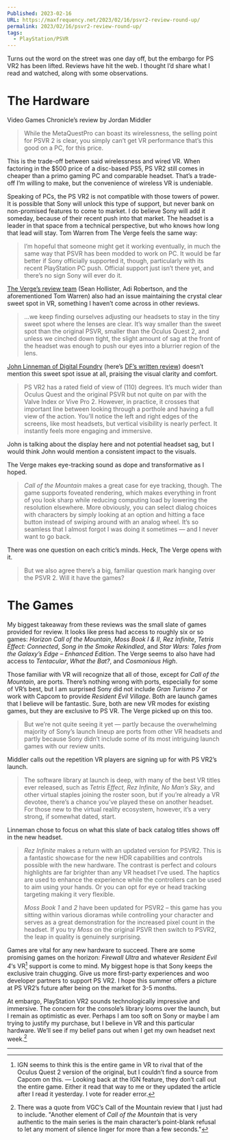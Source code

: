 ```yaml
---
Published: 2023-02-16
URL: https://maxfrequency.net/2023/02/16/psvr2-review-round-up/
permalink: 2023/02/16/psvr2-review-round-up/
tags:
  - PlayStation/PSVR
---
```

Turns out the word on the street was one day off, but the embargo for PS VR2 has been lifted. Reviews have hit the web. I thought I’d share what I read and watched, along with some observations.
# The Hardware

Video Games Chronicle’s review by Jordan Middler

> While the MetaQuestPro can boast its wirelessness, the selling point for PSVR 2 is clear, you simply can’t get VR performance that’s this good on a PC, for this price.

This is the trade-off between said wirelessness and wired VR. When factoring in the $500 price of a disc-based PS5, PS VR2 still comes in cheaper than a primo gaming PC and comparable headset. That’s a trade-off I’m willing to make, but the convenience of wireless VR is undeniable.

Speaking of PCs, the PS VR2 is not compatible with those towers of power. It is possible that Sony will unlock this type of support, but never bank on non-promised features to come to market. I do believe Sony will add it someday, because of their recent push into that market. The headset is a leader in that space from a technical perspective, but who knows how long that lead will stay. Tom Warren from The Verge feels the same way:

> I’m hopeful that someone might get it working eventually, in much the same way that PSVR has been modded to work on PC. It would be far better if Sony officially supported it, though, particularly with its recent PlayStation PC push. Official support just isn’t there yet, and there’s no sign Sony will ever do it.

[The Verge’s review team](https://www.theverge.com/23601368/sony-playstation-ps-vr2-review-virtual-reality) (Sean Hollister, Adi Robertson, and the aforementioned Tom Warren) also had an issue maintaining the crystal clear sweet spot in VR, something I haven’t come across in other reviews.

> …we keep finding ourselves adjusting our headsets to stay in the tiny sweet spot where the lenses are clear. It’s way smaller than the sweet spot than the original PSVR, smaller than the Oculus Quest 2, and unless we cinched down tight, the slight amount of sag at the front of the headset was enough to push our eyes into a blurrier region of the lens.

[John Linneman of Digital Foundry](https://youtu.be/COjDjIfWYmo) (here’s [DF’s written review](https://www.eurogamer.net/digitalfoundry-2023-sony-playstation-vr2-the-digital-foundry-hardware-review)) doesn’t mention this sweet spot issue at all, praising the visual clarity and comfort.

> PS VR2 has a rated field of view of (110) degrees. It’s much wider than Oculus Quest and the original PSVR but not quite on par with the Valve Index or Vive Pro 2. However, in practice, it crosses that important line between looking through a porthole and having a full view of the action. You’ll notice the left and right edges of the screens, like most headsets, but vertical visibility is nearly perfect. It instantly feels more engaging and immersive.

John is talking about the display here and not potential headset sag, but I would think John would mention a consistent impact to the visuals.

The Verge makes eye-tracking sound as dope and transformative as I hoped.

> *Call of the Mountain* makes a great case for eye tracking, though. The game supports foveated rendering, which makes everything in front of you look sharp while reducing computing load by lowering the resolution elsewhere. More obviously, you can select dialog choices with characters by simply looking at an option and hitting a face button instead of swiping around with an analog wheel. It’s so seamless that I almost forgot I was doing it sometimes — and I never want to go back.

There was one question on each critic’s minds. Heck, The Verge opens with it.

> But we also agree there’s a big, familiar question mark hanging over the PSVR 2. Will it have the games?
# The Games

My biggest takeaway from these reviews was the small slate of games provided for review. It looks like press had access to roughly six or so games: *Horizon Call of the Mountain*, *Moss Book I & II*, *Rez Infinite*, *Tetris Effect: Connected*, *Song in the Smoke Rekindled*, and *Star Wars: Tales from the Galaxy’s Edge – Enhanced Edition*. The Verge seems to also have had access to *Tentacular*, *What the Bat?*, and *Cosmonious High*.

Those familiar with VR will recognize that all of those, except for *Call of the Mountain*, are ports. There’s nothing wrong with ports, especially for some of VR’s best, but I am surprised Sony did not include *Gran Turismo 7* or work with Capcom to provide *Resident Evil Village*. Both are launch games that I believe will be fantastic. Sure, both are new VR modes for existing games, but they are exclusive to PS VR. The Verge picked up on this too.

> But we’re not quite seeing it yet — partly because the overwhelming majority of Sony’s launch lineup are ports from other VR headsets and partly because Sony didn’t include some of its most intriguing launch games with our review units.

Middler calls out the repetition VR players are signing up for with PS VR2’s launch.

> The software library at launch is deep, with many of the best VR titles ever released, such as *Tetris Effect, Rez Infinite, No Man’s Sky*, and other virtual staples joining the roster soon, but if you’re already a VR devotee, there’s a chance you’ve played these on another headset. For those new to the virtual reality ecosystem, however, it’s a very strong, if somewhat dated, start.

Linneman chose to focus on what this slate of back catalog titles shows off in the new headset.

> *Rez Infinite* makes a return with an updated version for PSVR2. This is a fantastic showcase for the new HDR capabilities and controls possible with the new hardware. The contrast is perfect and colours highlights are far brighter than any VR headset I’ve used. The haptics are used to enhance the experience while the controllers can be used to aim using your hands. Or you can opt for eye or head tracking targeting making it very flexible.
> 
> *Moss Book 1* and *2* have been updated for PSVR2 – this game has you sitting within various dioramas while controlling your character and serves as a great demonstration for the increased pixel count in the headset. If you try *Moss* on the original PSVR then switch to PSVR2, the leap in quality is genuinely surprising.

Games are vital for any new hardware to succeed. There are some promising games on the horizon: *Firewall Ultra* and whatever *Resident Evil 4*‘s VR[^1] support is come to mind. My biggest hope is that Sony keeps the exclusive train chugging. Give us more first-party experiences and woo developer partners to support PS VR2. I hope this summer offers a picture at PS VR2’s future after being on the market for 3-5 months.

At embargo, PlayStation VR2 sounds technologically impressive and immersive. The concern for the console’s library looms over the launch, but I remain as optimistic as ever. Perhaps I am too soft on Sony or maybe I am trying to justify my purchase, but I believe in VR and this particular hardware. We’ll see if my belief pans out when I get my own headset next week.[^2]

---
[^1]: IGN seems to think this is the entire game in VR to rival that of the Oculus Quest 2 version of the original, but I couldn’t find a source from Capcom on this. — Looking back at the IGN feature, they don’t call out the entire game. Either it read that way to me or they updated the article after I read it yesterday. I vote for reader error.
[^2]: There was a quote from VGC’s Call of the Mountain review that I just had to include. "Another element of *Call of the Mountain* that is very authentic to the main series is the main character’s point-blank refusal to let any moment of silence linger for more than a few seconds."